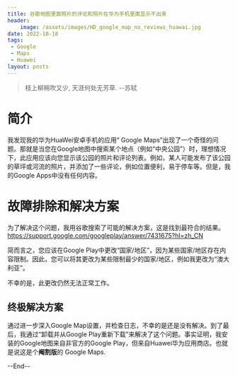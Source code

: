 ```yaml
---
title: 谷歌地图里面照片的评论和照片在华为手机里面显示不出来
header:
    image: /assets/images/HD_google_map_no_reviews_huawai.jpg
date: 2022-10-18
tags:
 - Google
 - Maps
 - Huawei
layout: posts
---
```

> 枝上柳棉吹又少, 天涯何处无芳草. --苏轼

# 简介

我发现我的华为HuaWei安卓手机的应用“ Google Maps”出现了一个奇怪的问题。那就是当您在Google地图中搜索某个地点（例如“中央公园”）时，理想情况下，此应用应该向您显示该公园的照片和评论列表。例如，某人可能发布了该公园的草坪或河流的照片，并添加了一些评论，例如位置便利，易于停车等。但是，我的Google Apps中没有任何内容。



# 故障排除和解决方案
为了解决这个问题，我用谷歌搜索了可能的解决方案，这是找到最符合的结果。
https://support.google.com/googleplay/answer/7431675?hl=zh_CN

简而言之，您应该在Google Play中更改“国家/地区”，因为某些国家/地区存在内容限制。因此，您可以将其更改为某些限制最少的国家/地区，例如我更改为“澳大利亚”。

不幸的是，此更改仍然无法正常工作。



## 终极解决方案

通过进一步深入Google Map设置，并检查日志，不幸的是还是没有解决。到了最后，我通过“卸载并从Google Play重新下载”来解决了这个问题。事实证明，我安装的Google地图来自非官方的Google Play，但来自Huawei华为应用商店。也就是说这是个**阉割版**的 Google Maps.

--End--
